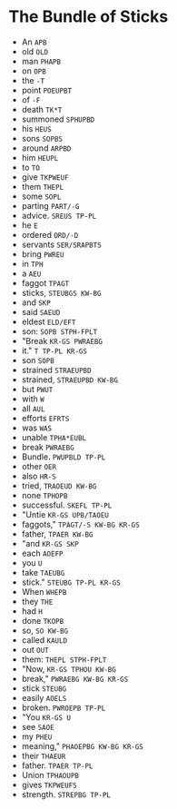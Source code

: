 # The Bundle of Sticks

* An `APB`
* old `OLD`
* man `PHAPB`
* on `OPB`
* the `-T`
* point `POEUPBT`
* of `-F`
* death `TK*T`
* summoned `SPHUPBD`
* his `HEUS`
* sons `SOPBS`
* around `ARPBD`
* him `HEUPL`
* to `TO`
* give `TKPWEUF`
* them `THEPL`
* some `SOPL`
* parting `PART/-G`
* advice. `SREUS TP-PL`
* he `E`
* ordered `ORD/-D`
* servants `SER/SRAPBTS`
* bring `PWREU`
* in `TPH`
* a `AEU`
* faggot `TPAGT`
* sticks, `STEUBGS KW-BG`
* and `SKP`
* said `SAEUD`
* eldest `ELD/EFT`
* son: `SOPB STPH-FPLT`
* "Break `KR-GS PWRAEBG`
* it." `T TP-PL KR-GS`
* son `SOPB`
* strained `STRAEUPBD`
* strained, `STRAEUPBD KW-BG`
* but `PWUT`
* with `W`
* all `AUL`
* efforts `EFRTS`
* was `WAS`
* unable `TPHA*EUBL`
* break `PWRAEBG`
* Bundle. `PWUPBLD TP-PL`
* other `OER`
* also `HR-S`
* tried, `TRAOEUD KW-BG`
* none `TPHOPB`
* successful. `SKEFL TP-PL`
* "Untie `KR-GS UPB/TAOEU`
* faggots," `TPAGT/-S KW-BG KR-GS`
* father, `TPAER KW-BG`
* "and `KR-GS SKP`
* each `AOEFP`
* you `U`
* take `TAEUBG`
* stick." `STEUBG TP-PL KR-GS`
* When `WHEPB`
* they `THE`
* had `H`
* done `TKOPB`
* so, `SO KW-BG`
* called `KAULD`
* out `OUT`
* them: `THEPL STPH-FPLT`
* "Now, `KR-GS TPHOU KW-BG`
* break," `PWRAEBG KW-BG KR-GS`
* stick `STEUBG`
* easily `AOELS`
* broken. `PWROEPB TP-PL`
* "You `KR-GS U`
* see `SAOE`
* my `PHEU`
* meaning," `PHAOEPBG KW-BG KR-GS`
* their `THAEUR`
* father. `TPAER TP-PL`
* Union `TPHAOUPB`
* gives `TKPWEUFS`
* strength. `STREPBG TP-PL`

